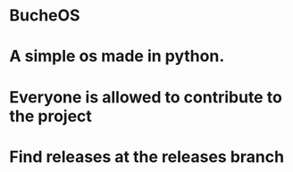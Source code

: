 # BucheOS
# A simple os made in python. 
# Everyone is allowed to contribute to the project
# Find releases at the releases branch


